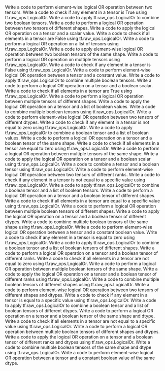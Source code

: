 Write a code to perform element-wise logical OR operation between two tensors.
Write a code to check if any element in a tensor is True using tf.raw_ops.LogicalOr.
Write a code to apply tf.raw_ops.LogicalOr to combine two boolean tensors.
Write a code to perform a logical OR operation between two tensors of different shapes.
Write a code to apply the logical OR operation on a tensor and a scalar value.
Write a code to check if all elements in a tensor are False using tf.raw_ops.LogicalOr.
Write a code to perform a logical OR operation on a list of tensors using tf.raw_ops.LogicalOr.
Write a code to apply element-wise logical OR operation between two boolean tensors of the same shape.
Write a code to perform a logical OR operation on multiple tensors using tf.raw_ops.LogicalOr.
Write a code to check if any element in a tensor is False using tf.raw_ops.LogicalOr.
Write a code to perform element-wise logical OR operation between a tensor and a constant value.
Write a code to apply tf.raw_ops.LogicalOr to combine multiple boolean tensors.
Write a code to perform a logical OR operation on a tensor and a boolean scalar.
Write a code to check if all elements in a tensor are True using tf.raw_ops.LogicalOr.
Write a code to perform a logical OR operation between multiple tensors of different shapes.
Write a code to apply the logical OR operation on a tensor and a list of boolean values.
Write a code to combine multiple boolean tensors using tf.raw_ops.LogicalOr.
Write a code to perform element-wise logical OR operation between two tensors of different dtypes.
Write a code to check if any element in a tensor is not equal to zero using tf.raw_ops.LogicalOr.
Write a code to apply tf.raw_ops.LogicalOr to combine a boolean tensor and a list of boolean values.
Write a code to perform a logical OR operation on a tensor and a boolean tensor of the same shape.
Write a code to check if all elements in a tensor are equal to zero using tf.raw_ops.LogicalOr.
Write a code to perform a logical OR operation between multiple tensors of the same shape.
Write a code to apply the logical OR operation on a tensor and a boolean scalar using tf.raw_ops.LogicalOr.
Write a code to combine a tensor and a boolean tensor using tf.raw_ops.LogicalOr.
Write a code to perform element-wise logical OR operation between two tensors of different ranks.
Write a code to check if any element in a tensor is not equal to a specific value using tf.raw_ops.LogicalOr.
Write a code to apply tf.raw_ops.LogicalOr to combine a boolean tensor and a list of boolean tensors.
Write a code to perform a logical OR operation on a tensor and a boolean tensor of different shapes.
Write a code to check if all elements in a tensor are equal to a specific value using tf.raw_ops.LogicalOr.
Write a code to perform a logical OR operation between multiple boolean tensors of different shapes.
Write a code to apply the logical OR operation on a tensor and a boolean tensor of different dtypes.
Write a code to combine multiple boolean tensors of the same shape using tf.raw_ops.LogicalOr.
Write a code to perform element-wise logical OR operation between a tensor and a constant boolean value.
Write a code to check if any element in a tensor is equal to zero using tf.raw_ops.LogicalOr.
Write a code to apply tf.raw_ops.LogicalOr to combine a boolean tensor and a list of boolean tensors of different shapes.
Write a code to perform a logical OR operation on a tensor and a boolean tensor of different ranks.
Write a code to check if all elements in a tensor are not equal to zero using tf.raw_ops.LogicalOr.
Write a code to perform a logical OR operation between multiple boolean tensors of the same shape.
Write a code to apply the logical OR operation on a tensor and a boolean tensor of different ranks using tf.raw_ops.LogicalOr.
Write a code to combine multiple boolean tensors of different shapes using tf.raw_ops.LogicalOr.
Write a code to perform element-wise logical OR operation between two tensors of different shapes and dtypes.
Write a code to check if any element in a tensor is equal to a specific value using tf.raw_ops.LogicalOr.
Write a code to apply tf.raw_ops.LogicalOr to combine a boolean tensor and a list of boolean tensors of different dtypes.
Write a code to perform a logical OR operation on a tensor and a boolean tensor of the same shape and dtype.
Write a code to check if all elements in a tensor are not equal to a specific value using tf.raw_ops.LogicalOr.
Write a code to perform a logical OR operation between multiple boolean tensors of different shapes and dtypes.
Write a code to apply the logical OR operation on a tensor and a boolean tensor of different ranks and dtypes using tf.raw_ops.LogicalOr.
Write a code to combine multiple boolean tensors of the same shape and dtype using tf.raw_ops.LogicalOr.
Write a code to perform element-wise logical OR operation between a tensor and a constant boolean value of the same dtype.